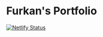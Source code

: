 # Furkan's Portfolio

[![Netlify Status](https://api.netlify.com/api/v1/badges/e016f7bd-d7de-4179-9fd3-3ff1aadbdfef/deploy-status)](https://app.netlify.com/sites/afozbek/deploys)